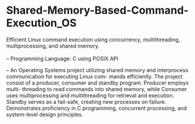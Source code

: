 # Shared-Memory-Based-Command-Execution_OS

Efficient Linux command execution using concurrency, multithreading, multiprocessing, and shared memory.<br><br>
– Programming Language: C using POSIX API

– An Operating Systems project utilizing shared memory and interprocess communication for executing Linux com-
mands efficiently. The project consist of a producer, consumer and standby program. Producer employs multi-
threading to read commands into shared memory, while Consumer uses multiprocessing and multithreading for
retrieval and execution. Standby serves as a fail-safe, creating new processes on failure. Demonstrates proficiency
in C programming, concurrent processing, and system-level design principles.
